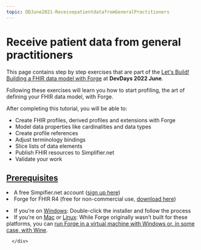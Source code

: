 ```yaml
---
topic: DDJune2021-ReceivepatientdatafromGeneralPractitioners
---
```

# Receive patient data from general practitioners
This page contains step by step exercises that are part of the [Let's Build! Building a FHIR data model with Forge](https://whova.com/embedded/session/DUy2N4bVuvzTRTGPv7qLNMDOCOtGH-sGReH1Gfvrunc=/2227752/?widget=primary) at **DevDays 2022 June**. 

Following these exercises will learn you how to start profiling, the art of defining your FHIR data model, with Forge.

After completing this tutorial, you will be able to:
-	Create FHIR profiles, derived profiles and extensions with Forge
-	Model data properties like cardinalities and data types
-	Create profile references 
- Adjust terminology bindings
-	Slice lists of data elements
-	Publish FHIR resources to Simplifier.net
- Validate your work

<div class="panel-group">
  <div class="panel panel-default">
    <div class="panel-heading">
      <h2 class="panel-title">
        <a data-toggle="collapse" href="#collapse0">Prerequisites</a>
      </h2>
    </div>
    <div id="collapse0" class="panel-collapse collapse">
      <div class="panel-body">
     	<p>
       <li>A free Simpifier.net account  (<a href="https://simplifier.net/signup">sign up here</a>)</li>  
      <li>Forge for FHIR R4 (free for non-commercial use, <a href="https://simplifier.net/downloads/forge">download here</a>)</li>
      </p>
      <li>If you’re on <ins>Windows</ins>: Double-click the installer and follow the process</li>
      <li>If you’re on <ins>Mac</ins> or <ins>Linux</ins>: While Forge originally wasn’t built for these platforms, you can <a href="https://docs.simplifier.net/projects/Forge/InstallingForge.html#installing-on-other-operating-systems">run Forge in a virtual machine with Windows or, in some case, with Wine</a>.</li>
      
      </div>
  </div>
</div>

[1]: https://www.devdays.com/june-2021/lets-build-a-fhir-specification/ "FHIR DevDays Let's Build a FHIR specification track"
